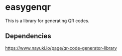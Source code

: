 # easygenqr

This is a library for generating QR codes.


## Dependencies
https://www.nayuki.io/page/qr-code-generator-library 